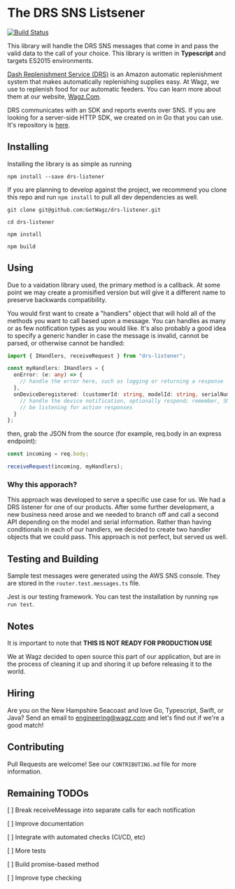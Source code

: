 # The DRS SNS Listsener
[![Build Status](https://travis-ci.org/GetWagz/drs-listener.svg?branch=develop)](https://travis-ci.org/GetWagz/drs-listener)

This library will handle the DRS SNS messages that come in and pass the valid data to the call of your choice. This library is written in **Typescript** and targets ES2015 environments.

[Dash Replenishment Service (DRS)](https://developer.amazon.com/dash-replenishment-service) is an Amazon automatic replenishment system that makes automatically replenishing supplies easy. At Wagz, we use to replenish food for our automatic feeders. You can learn more about them at our website, [Wagz.Com](https://www.wagz.com).

DRS communicates with an SDK and reports events over SNS. If you are looking for a server-side HTTP SDK, we created on in Go that you can use. It's repository is [here](https://github.com/GetWagz/drs-sdk).

## Installing

Installing the library is as simple as running

`npm install --save drs-listener`

If you are planning to develop against the project, we recommend you clone this repo and run `npm install` to pull all dev dependencies as well.

`git clone git@github.com:GetWagz/drs-listener.git`

`cd drs-listener`

`npm install`

`npm build`

## Using

Due to a vaidation library used, the primary method is a callback. At some point we may create a promisified version but will give it a different name to preserve backwards compatibility.

You would first want to create a "handlers" object that will hold all of the methods you want to call based upon a message. You can handles as many or as few notification types as you would like. It's also probably a good idea to specify a generic handler in case the message is invalid, cannot be parsed, or otherwise cannot be handled:

```ts
import { IHandlers, receiveRequest } from "drs-listener";

const myHandlers: IHandlers = {
  onError: (e: any) => {
    // handle the error here, such as logging or returning a response
  },
  onDeviceDeregistered: (customerId: string, modelId: string, serialNumber: string, message: any) => {
    // handle the device notification, optionally respond; remember, SNS is asynchronous and they will not
    // be listening for action responses
  }
};
```

then, grab the JSON from the source (for example, req.body in an express endpoint):

```ts
const incoming = req.body;

receiveRequest(incoming, myHandlers);

```

### Why this apporach?

This approach was developed to serve a specific use case for us. We had a DRS listener for one of our products. After some further development, a new business need arose and we needed to branch off and call a second API depending on the model and serial information. Rather than having conditionals in each of our handlers, we decided to create two handler objects that we could pass. This approach is not perfect, but served us well.

## Testing and Building

Sample test messages were generated using the AWS SNS console. They are stored in the `router.test.messages.ts` file.

Jest is our testing framework. You can test the installation by running `npm run test`.

## Notes

It is important to note that **THIS IS NOT READY FOR PRODUCTION USE**

We at Wagz decided to open source this part of our application, but are in the process of cleaning it up and shoring it up before releasing it to the world.

## Hiring

Are you on the New Hampshire Seacoast and love Go, Typescript, Swift, or Java? Send an email to engineering@wagz.com and let's find out if we're a good match!

## Contributing

Pull Requests are welcome! See our `CONTRIBUTING.md` file for more information.

## Remaining TODOs

[ ] Break receiveMessage into separate calls for each notification

[ ] Improve documentation

[ ] Integrate with automated checks (CI/CD, etc)

[ ] More tests

[ ] Build promise-based method

[ ] Improve type checking